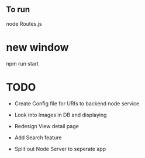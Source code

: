 ## To run

node Routes.js

# new window

npm run start

# TODO

- Create Config file for URIs to backend node service

- Look into Images in DB and displaying

- Redesign View detail page

- Add Search feature

- Split out Node Server to seperate app
